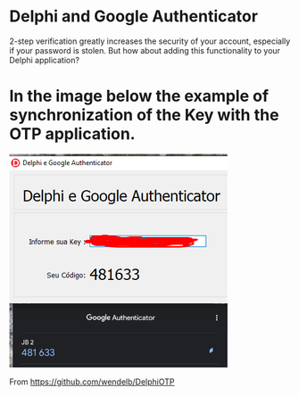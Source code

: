 # Delphi and Google Authenticator
 2-step verification greatly increases the security of your account, especially if your password is stolen. But how about adding this functionality to your Delphi application?
 
 
# In the image below the example of synchronization of the Key with the OTP application. 

![Screenshot](PrintAuthenticator.png)
 
From https://github.com/wendelb/DelphiOTP
